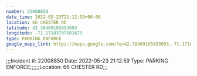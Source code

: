 ```yaml
---
number: 22008850
date_time: 2022-05-23T21:12:59+00:00
location: 66 CHESTER RD
latitude: 42.38409185893093
longitude: -71.17183797581673
type: PARKING ENFORCE
google_maps_link: https://maps.google.com/?q=42.38409185893093,-71.17183797581673
---
```


;;;Incident #: 22008850  Date: 2022-05-23 21:12:59   Type: PARKING ENFORCE;;;;;;Location: 66 CHESTER RD;;;
